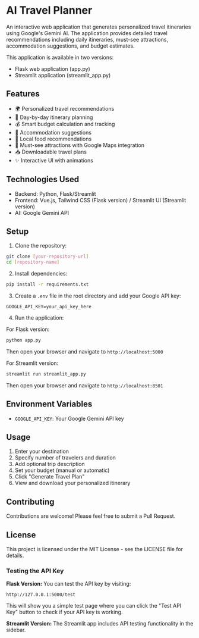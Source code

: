 # AI Travel Planner

An interactive web application that generates personalized travel itineraries using Google's Gemini AI. The application provides detailed travel recommendations including daily itineraries, must-see attractions, accommodation suggestions, and budget estimates.

This application is available in two versions:
- Flask web application (app.py)
- Streamlit application (streamlit_app.py)

## Features

- 🌍 Personalized travel recommendations
- 📅 Day-by-day itinerary planning
- 💰 Smart budget calculation and tracking
- 🏨 Accommodation suggestions
- 🍴 Local food recommendations
- 🎯 Must-see attractions with Google Maps integration
- 📥 Downloadable travel plans
- ✨ Interactive UI with animations

## Technologies Used

- Backend: Python, Flask/Streamlit
- Frontend: Vue.js, Tailwind CSS (Flask version) / Streamlit UI (Streamlit version)
- AI: Google Gemini API

## Setup

1. Clone the repository:
```bash
git clone [your-repository-url]
cd [repository-name]
```

2. Install dependencies:
```bash
pip install -r requirements.txt
```

3. Create a `.env` file in the root directory and add your Google API key:
```
GOOGLE_API_KEY=your_api_key_here
```

4. Run the application:

For Flask version:
```bash
python app.py
```
Then open your browser and navigate to `http://localhost:5000`

For Streamlit version:
```bash
streamlit run streamlit_app.py
```
Then open your browser and navigate to `http://localhost:8501`

## Environment Variables

- `GOOGLE_API_KEY`: Your Google Gemini API key

## Usage

1. Enter your destination
2. Specify number of travelers and duration
3. Add optional trip description
4. Set your budget (manual or automatic)
5. Click "Generate Travel Plan"
6. View and download your personalized itinerary

## Contributing

Contributions are welcome! Please feel free to submit a Pull Request.

## License

This project is licensed under the MIT License - see the LICENSE file for details.

### Testing the API Key

**Flask Version:**
You can test the API key by visiting:
```
http://127.0.0.1:5000/test
```

This will show you a simple test page where you can click the "Test API Key" button to check if your API key is working.

**Streamlit Version:**
The Streamlit app includes API testing functionality in the sidebar.